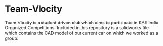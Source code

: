 # Team-Vlocity
Team Vlocity is a student driven club which aims to participate in SAE India Organized Competitions.
Included in this repository is a solidworks file which contains the CAD model of our current car on which we worked as a group.
